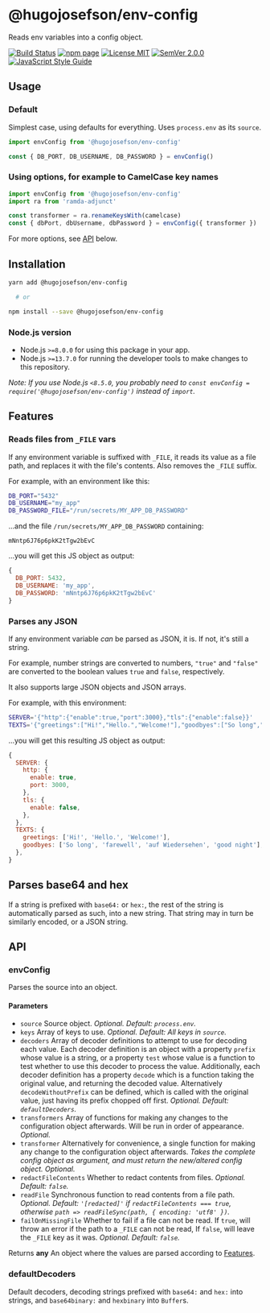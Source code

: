 # @hugojosefson/env-config

Reads env variables into a config object.

[![Build Status](https://travis-ci.org/hugojosefson/env-config.svg?branch=master)](https://travis-ci.org/hugojosefson/env-config)
[![npm page](https://img.shields.io/npm/v/@hugojosefson/env-config)](https://npmjs.com/package/@hugojosefson/env-config)
[![License MIT](https://img.shields.io/npm/l/@hugojosefson/env-config)](https://tldrlegal.com/license/mit-license)
[![SemVer 2.0.0](https://img.shields.io/badge/SemVer-2.0.0-lightgrey)](https://semver.org/spec/v2.0.0.html)
[![JavaScript Style Guide](https://img.shields.io/badge/code_style-standard-brightgreen)](https://standardjs.com)

## Usage

### Default

Simplest case, using defaults for everything. Uses `process.env` as its
`source`.

```js
import envConfig from '@hugojosefson/env-config'

const { DB_PORT, DB_USERNAME, DB_PASSWORD } = envConfig()
```

### Using options, for example to CamelCase key names

```js
import envConfig from '@hugojosefson/env-config'
import ra from 'ramda-adjunct'

const transformer = ra.renameKeysWith(camelcase)
const { dbPort, dbUsername, dbPassword } = envConfig({ transformer })
```

For more options, see [API](#api) below.

## Installation

```bash
yarn add @hugojosefson/env-config

  # or

npm install --save @hugojosefson/env-config
```

### Node.js version

- Node.js `>=8.0.0` for using this package in your app.
- Node.js `>=13.7.0` for running the developer tools to make changes to this
  repository.

_Note: If you use Node.js `<8.5.0`, you probably need to
`const envConfig = require('@hugojosefson/env-config')` instead of `import`._

## Features

### Reads files from `_FILE` vars

If any environment variable is suffixed with `_FILE`, it reads its value as a
file path, and replaces it with the file's contents. Also removes the `_FILE`
suffix.

For example, with an environment like this:

```bash
DB_PORT="5432"
DB_USERNAME="my_app"
DB_PASSWORD_FILE="/run/secrets/MY_APP_DB_PASSWORD"
```

...and the file `/run/secrets/MY_APP_DB_PASSWORD` containing:

    mNntp6J76p6pkK2tTgw2bEvC

...you will get this JS object as output:

```js
{
  DB_PORT: 5432,
  DB_USERNAME: 'my_app',
  DB_PASSWORD: 'mNntp6J76p6pkK2tTgw2bEvC'
}
```

### Parses any JSON

If any environment variable _can_ be parsed as JSON, it is. If not, it's still a
string.

For example, number strings are converted to numbers, `"true"` and `"false"` are
converted to the boolean values `true` and `false`, respectively.

It also supports large JSON objects and JSON arrays.

For example, with this environment:

```bash
SERVER='{"http":{"enable":true,"port":3000},"tls":{"enable":false}}'
TEXTS='{"greetings":["Hi!","Hello.","Welcome!"],"goodbyes":["So long","farewell","auf Wiedersehen","good night"]}'
```

...you will get this resulting JS object as output:

```js
{
  SERVER: {
    http: {
      enable: true,
      port: 3000,
    },
    tls: {
      enable: false,
    },
  },
  TEXTS: {
    greetings: ['Hi!', 'Hello.', 'Welcome!'],
    goodbyes: ['So long', 'farewell', 'auf Wiedersehen', 'good night'],
  },
}
```

## Parses base64 and hex

If a string is prefixed with `base64:` or `hex:`, the rest of the string is
automatically parsed as such, into a new string. That string may in turn be
similarly encoded, or a JSON string.

## API

<!-- Generated by documentation.js. Update this documentation by updating the source code. -->

### envConfig

Parses the source into an object.

#### Parameters

- `source` Source object. _Optional. Default: `process.env`._
- `keys` Array of keys to use. _Optional. Default: All keys in `source`._
- `decoders` Array of decoder definitions to attempt to use for decoding each
  value. Each decoder definition is an object with a property `prefix` whose
  value is a string, or a property `test` whose value is a function to test
  whether to use this decoder to process the value. Additionally, each decoder
  definition has a property `decode` which is a function taking the original
  value, and returning the decoded value. Alternatively `decodeWithoutPrefix`
  can be defined, which is called with the original value, just having its
  prefix chopped off first. _Optional. Default: `defaultDecoders`._
- `transformers` Array of functions for making any changes to the configuration
  object afterwards. Will be run in order of appearance. _Optional._
- `transformer` Alternatively for convenience, a single function for making any
  change to the configuration object afterwards. _Takes the complete config
  object as argument, and must return the new/altered config object. Optional._
- `redactFileContents` Whether to redact contents from files. _Optional.
  Default: `false`._
- `readFile` Synchronous function to read contents from a file path. _Optional.
  Default: `'[redacted]'` if `redactFileContents === true`, otherwise
  `path => readFileSync(path, { encoding: 'utf8' })`._
- `failOnMissingFile` Whether to fail if a file can not be read. If `true`, will
  throw an error if the path to a `_FILE` can not be read, If `false`, will
  leave the `_FILE` key as it was. _Optional. Default: `false`._

Returns **any** An object where the values are parsed according to
<a href="#features">Features</a>.

### defaultDecoders

Default decoders, decoding strings prefixed with `base64:` and `hex:` into
strings, and `base64binary:` and `hexbinary` into `Buffer`s.
